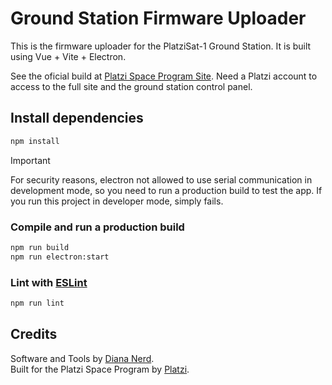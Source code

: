 # Ground Station Firmware Uploader
This is the firmware uploader for the PlatziSat-1 Ground Station.
It is built using Vue + Vite + Electron.

See the oficial build at [Platzi Space Program Site](https://platzi.com/space/). Need a Platzi account to access to the full site and the ground station control panel.

## Install dependencies
```sh
npm install
```

> [!IMPORTANT]
> For security reasons, electron not allowed to use serial communication in development mode, so you need to run a production build to test the app. If you run this project in developer mode, simply fails.

### Compile and run a production build
```sh
npm run build
npm run electron:start
```

### Lint with [ESLint](https://eslint.org/)
```sh
npm run lint
```

## Credits
Software and Tools by [Diana Nerd](https://github.com/diananerd).</br>
Built for the Platzi Space Program by [Platzi](https://platzi.com/).